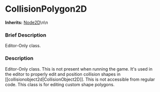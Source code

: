 #  CollisionPolygon2D  
**Inherits:** [Node2D](class_node2d)\\n\\n
###  Brief Description  
Editor-Only class.

###  Description  
Editor-Only class. This is not present when running the game. It's used in the editor to properly edit and position collision shapes in [[collisionobject2d|CollisionObject2D]]. This is not accessible from regular code. This class is for editing custom shape polygons.
